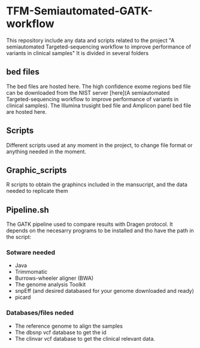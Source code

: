 # TFM-Semiautomated-GATK-workflow

This repository include any data and scripts related to the project "A semiautomated Targeted-sequencing workflow to improve performance of variants in clinical samples" It is divided in several folders

## bed files

The bed files are hosted here. The high confidence exome regions bed file can be downloaded from the NIST server [here](A semiautomated Targeted-sequencing workflow to improve performance of variants in clinical samples). The Illumina trusight bed file and Amplicon panel bed file are hosted here. 

## Scripts

Different scripts used at any moment in the project, to change file format or anything needed in the moment. 

## Graphic_scripts

R scripts to obtain the graphincs included in the mansucript, and the data needed to replicate them

## Pipeline.sh

The GATK pipeline used to compare results with Dragen protocol. It depends on the necesarry programs to be installed and tho have the path in the script:

### Sotware needed
  - Java
  - Trimmomatic
  - Burrows-wheeler aligner (BWA)
  - The genome analysis Toolkit
  - snpEff (and desired databased for your genome downloaded and ready)
  - picard

### Databases/files neded
  - The reference genome to align the samples
  - The dbsnp vcf database to get the id
  - The clinvar vcf database to get the clinical relevant data.
